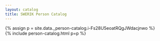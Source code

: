 ```yaml
---
layout: catalog
title: SWERIK Person Catalog
---
```

{% assign p = site.data._person-catalog.i-Fs28U5eoatRQgJWdacjnwo %}
{% include person-catalog.html p=p %}

